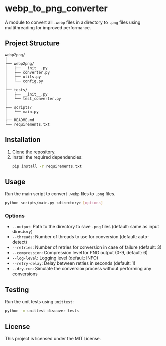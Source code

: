 # webp_to_png_converter

A module to convert all `.webp` files in a directory to `.png` files using multithreading for improved performance.

## Project Structure

```
webp2png/
│
├── webp2png/
│   ├── __init__.py
│   ├── converter.py
│   ├── utils.py
│   └── config.py
│
├── tests/
│   ├── __init__.py
│   └── test_converter.py
│
├── scripts/
│   └── main.py
│
├── README.md
└── requirements.txt
```

## Installation

1. Clone the repository.
2. Install the required dependencies:
   ```sh
   pip install -r requirements.txt
   ```

## Usage

Run the main script to convert `.webp` files to `.png` files.

```sh
python scripts/main.py <directory> [options]
```

### Options

- `--output`: Path to the directory to save `.png` files (default: same as input directory)
- `--threads`: Number of threads to use for conversion (default: auto-detect)
- `--retries`: Number of retries for conversion in case of failure (default: 3)
- `--compression`: Compression level for PNG output (0-9, default: 6)
- `--log-level`: Logging level (default: INFO)
- `--retry-delay`: Delay between retries in seconds (default: 1)
- `--dry-run`: Simulate the conversion process without performing any conversions

## Testing

Run the unit tests using `unittest`:

```sh
python -m unittest discover tests
```

## License

This project is licensed under the MIT License.
